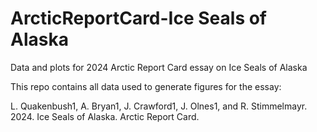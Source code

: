 # ArcticReportCard-Ice Seals of Alaska
Data and plots for 2024 Arctic Report Card essay on Ice Seals of Alaska

This repo contains all data used to generate figures for the essay:

L. Quakenbush1, A. Bryan1, J. Crawford1, J. Olnes1, and R. Stimmelmayr. 2024. Ice Seals of Alaska. Arctic Report Card. 
